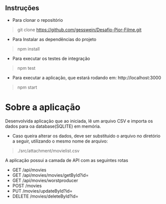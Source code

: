 ## Instruções
- Para clonar o repositório
> git clone https://github.com/gesswein/Desafio-Pior-Filme.git
- Para Instalar as dependências do projeto
> npm install
- Para executar os testes de integração
> npm test
- Para executar a aplicação, que estará rodando em: http://localhost:3000
> npm start

# Sobre a aplicação

Desenvolvida aplicação que ao iniciada, lê um arquivo CSV e importa os dados para oa database(SQLITE) em memória.
 - Caso queira alterar os dados, deve ser substituido o arquivo no diretório a seguir, utilizando o mesmo nome de arquivo: 
 > ./src/attachment/movielist.csv

A aplicação possui a camada de API com as seguintes rotas
- GET /api/movies
- GET /api/movies/movies/getById?id=
- GET /api/movies/worstproducer
- POST /movies
- PUT /movies/updateById?id=
- DELETE /movies/deleteById?id=

